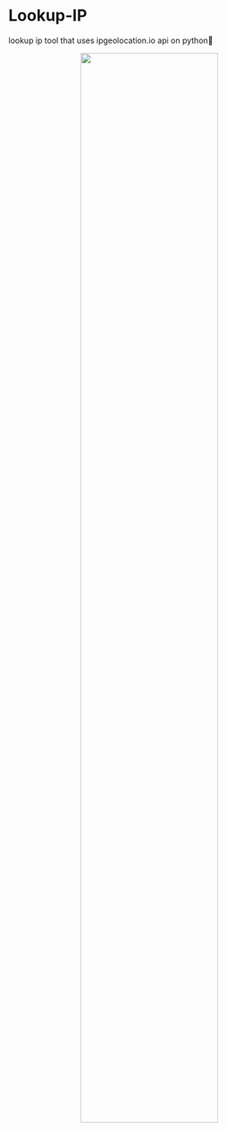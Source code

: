 # Lookup-IP
lookup ip tool that uses ipgeolocation.io api on python🐍

<p align="center">
  <img src="https://user-images.githubusercontent.com/78678868/129061381-a9acd173-f260-498c-bf7b-0e63e65d04aa.png" width=70% height=70%>
</p>
